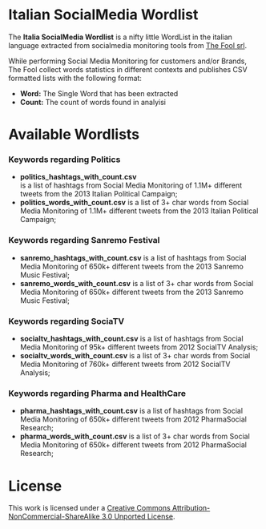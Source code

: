 Italian SocialMedia Wordlist
=================

The **Italia SocialMedia Wordlist** is a nifty little WordList in the italian language extracted from socialmedia monitoring tools from [The Fool srl](http://thefool.it).  
  
While performing Social Media Monitoring for customers and/or Brands, The Fool collect words statistics in different contexts and publishes CSV formatted lists with the following format: 
  
* **Word:** The Single Word that has been extracted
* **Count:** The count of words found in analyisi

Available Wordlists
===========

### Keywords regarding Politics

* **politics_hashtags_with_count.csv**  
    is a list of hashtags from Social Media Monitoring of 1.1M+ different tweets from the 2013 Italian Political Campaign;
* **politics_words_with_count.csv**
is a list  of 3+ char words from Social Media Monitoring of 1.1M+ different tweets from the 2013 Italian Political Campaign;

### Keywords regarding Sanremo Festival

* **sanremo_hashtags_with_count.csv**
is a list of hashtags from Social Media Monitoring of 650k+ different tweets from the 2013 Sanremo Music Festival;
* **sanremo_words_with_count.csv**
is a list of 3+ char words from Social Media Monitoring of 650k+ different tweets from the 2013 Sanremo Music Festival;

### Keywords regarding SociaTV

* **socialtv_hashtags_with_count.csv**
is a list of hashtags from Social Media Monitoring of 95k+ different tweets from 2012 SocialTV Analysis;
* **socialtv_words_with_count.csv**
is a list of 3+ char words from Social Media Monitoring of 760k+ different tweets from 2012 SocialTV Analysis;

### Keywords regarding Pharma and HealthCare

* **pharma_hashtags_with_count.csv**
is a list of hashtags from Social Media Monitoring of 650k+ different tweets from 2012 PharmaSocial Research;
* **pharma_words_with_count.csv**
is a list of 3+ char words from Social Media Monitoring of 650k+ different tweets from 2012 PharmaSocial Research;

License
===========

This work is licensed under a [Creative Commons Attribution-NonCommercial-ShareAlike 3.0 Unported License](http://creativecommons.org/licenses/by-nc-sa/3.0/deed.en_US).